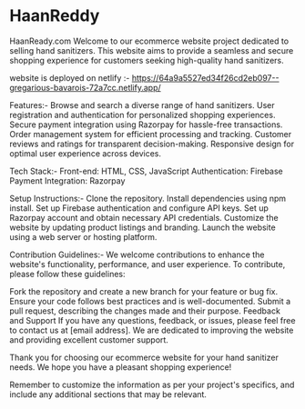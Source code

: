 # HaanReddy


HaanReady.com Welcome to our ecommerce website project dedicated to selling hand sanitizers. This website aims to provide a seamless and secure shopping experience for customers seeking high-quality hand sanitizers.

website is deployed on netlify :- https://64a9a5527ed34f26cd2eb097--gregarious-bavarois-72a7cc.netlify.app/

Features:- Browse and search a diverse range of hand sanitizers. User registration and authentication for personalized shopping experiences. Secure payment integration using Razorpay for hassle-free transactions. Order management system for efficient processing and tracking. Customer reviews and ratings for transparent decision-making. Responsive design for optimal user experience across devices.

Tech Stack:- Front-end: HTML, CSS, JavaScript Authentication: Firebase Payment Integration: Razorpay

Setup Instructions:- Clone the repository. Install dependencies using npm install. Set up Firebase authentication and configure API keys. Set up Razorpay account and obtain necessary API credentials. Customize the website by updating product listings and branding. Launch the website using a web server or hosting platform.

Contribution Guidelines:- We welcome contributions to enhance the website's functionality, performance, and user experience. To contribute, please follow these guidelines:

Fork the repository and create a new branch for your feature or bug fix. Ensure your code follows best practices and is well-documented. Submit a pull request, describing the changes made and their purpose. Feedback and Support If you have any questions, feedback, or issues, please feel free to contact us at [email address]. We are dedicated to improving the website and providing excellent customer support.

Thank you for choosing our ecommerce website for your hand sanitizer needs. We hope you have a pleasant shopping experience!

Remember to customize the information as per your project's specifics, and include any additional sections that may be relevant.
